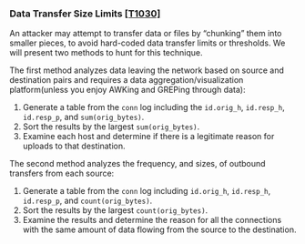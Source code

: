 ### Data Transfer Size Limits [\[T1030\]](https://attack.mitre.org/techniques/T1030/)

An attacker may attempt to transfer data or files by “chunking” them into smaller pieces, to avoid hard-coded data transfer limits or thresholds. We will present two methods to hunt for this technique.

The first method analyzes data leaving the network based on source and destination pairs and requires a data aggregation/visualization platform(unless you enjoy AWKing and GREPing through data):
1. Generate a table from the `conn` log including the `id.orig_h`, `id.resp_h`, `id.resp_p`, and `sum(orig_bytes)`.
2. Sort the results by the largest `sum(orig_bytes)`.
3. Examine each host and determine if there is a legitimate reason for uploads to that destination.

The second method analyzes the frequency, and sizes, of outbound transfers from each source:
1. Generate a table from the `conn` log including `id.orig_h`, `id.resp_h`, `id.resp_p`, and `count(orig_bytes)`.
2. Sort the results by the largest `count(orig_bytes)`.
3. Examine the results and determine the reason for all the connections with the same amount of data flowing from the source to the destination.
